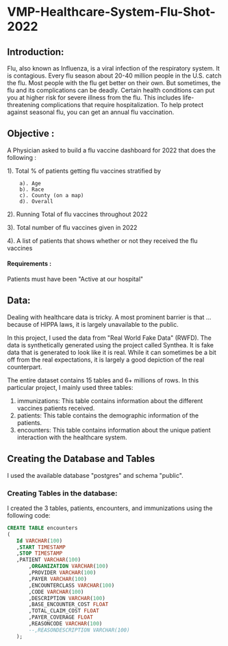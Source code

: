 # VMP-Healthcare-System-Flu-Shot-2022
## Introduction:
  Flu, also known as Influenza, is a viral infection of the respiratory system. It is contagious. Every flu season about 20-40 million people in the U.S. catch the flu. Most people with  the flu get better on their own. But sometimes, the flu and its complications can be deadly. Certain health conditions can put you at higher risk for severe illness from the flu. This includes life-threatening complications that require hospitalization. To help protect against seasonal flu, you can get an annual flu vaccination. 
##  Objective : 
 A Physician asked to build a flu vaccine dashboard for 2022 that does the following :
 
1). Total % of patients getting flu vaccines stratified by

        a). Age
        b). Race
        c). County (on a map)
        d). Overall
        
 2). Running Total of flu vaccines throughout 2022
 
 3). Total number of flu vaccines given in 2022
 
 4). A list of patients that shows whether or not they received the flu vaccines
 
 ####  Requirements :
Patients must have been "Active at our hospital"

## Data:
Dealing with healthcare data is tricky. A most prominent barrier is that ... because of HIPPA laws, it is largely unavailable to the public.

In this project, I used the data from "Real World Fake Data" (RWFD). The data is synthetically generated using the project called Synthea. It is fake data that is generated to look like it is real. While it can sometimes be a bit off from the real expectations, it is largely a good depiction of the real counterpart. 

The entire dataset contains 15 tables and 6+ millions of rows. In this particular project, I mainly used three tables:

1. immunizations: This table contains information about the different vaccines patients received.
2. patients: This table contains the demographic information of the patients.
3. encounters: This table contains information about the unique patient interaction with the healthcare system.

##  Creating the Database and Tables
I used the available database "postgres" and schema "public". 

### Creating Tables in the database:
 I created the 3 tables, patients, encounters, and immunizations using the following code:
 ``` sql
CREATE TABLE encounters 
(
	Id VARCHAR(100)
	,START TIMESTAMP
	,STOP TIMESTAMP
	,PATIENT VARCHAR(100)
		,ORGANIZATION VARCHAR(100)
		,PROVIDER VARCHAR(100)
		,PAYER VARCHAR(100)
		,ENCOUNTERCLASS VARCHAR(100)
		,CODE VARCHAR(100)
		,DESCRIPTION VARCHAR(100)
		,BASE_ENCOUNTER_COST FLOAT
		,TOTAL_CLAIM_COST FLOAT
		,PAYER_COVERAGE FLOAT
		,REASONCODE VARCHAR(100)
		--,REASONDESCRIPTION VARCHAR(100)
	);
```

 
    

